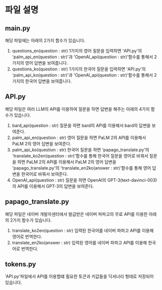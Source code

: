 # 파일 설명
## main.py
해당 파일에는 아래의 2가지 함수가 있습니다.
1. questions_en(question : str)
1가지의 영어 질문을 입력하면 'API.py'의 'palm_api_en(question : str)'과 'OpenAI_api(question : str)'함수를 통해서 2가지의 영어 답변을 보여줍니다.
2. questions_ko(question : str)
1가지의 한국어 질문을 입력하면 'API.py'의 'palm_api_ko(question : str)'과 'OpenAI_api(question : str)'함수를 통해서 2가지의 한국어 답변을 보여줍니다.

## API.py
해당 파일은 여러 LLM의 API를 이용하여 질문을 하면 답변을 해주는 아래의 4가지 함수가 있습니다.
1. bard_api(question : str)
질문을 하면 bard의 API를 이용해서 bard의 답변을 보여준다.
2. palm_api_en(question : str)
영어 질문을 하면 PaLM 2의 API를 이용해서 PaLM 2의 영어 답변을 보여준다.
3. palm_api_ko(question : str)
한국어 질문을 하면 'papago_translate.py'의 'translate_ko2en(question : str)'함수를 통해 한국어 질문을 영어로 바꿔서 질문을 하면 PaLM 2의 API를 이용해서 PaLM 2의 영어 답변을 'papago_translate.py'의 'translate_en2ko(answer : str)'함수를 통해 영어 답변을 한국어로 바꿔서 보여준다.
4.  OpenAI_api(question : str)
질문을 하면 OpenAI의 GPT-3(text-davinci-003)의 API를 이용해서 GPT-3의 답변을 보여준다.

## papago_translate.py
해당 파일은 네이버 개발자센터에서 발급받은 네이버 파파고의 무료 API를 이용한 아래의 2가지 함수가 있습니다.
1. translate_ko2en(question : str)
입력된 한국어를 네이버 파파고 API를 이용해 영어로 번역한다.
2. translate_en2ko(answer : str)
입력된 영어를 네이버 파파고 API를 이용해 한국어로 번역한다.

## tokens.py
'API.py'파일에서 API를 이용할떄 필요한 토큰과 키값들을 딕셔너리 형태로 저장되어 있습니다.









